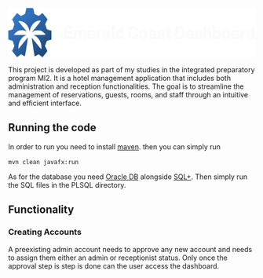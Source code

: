 <div align="center">
    <img src="https://github.com/MohamedAffes0/HotelManagementSystem/blob/Mohamed/docs/images/logo-with-text.png" height="100px">
</div>

This project is developed as part of my studies in the integrated preparatory program MI2. It is a hotel management application that includes both administration and reception functionalities. The goal is to streamline the management of reservations, guests, rooms, and staff through an intuitive and efficient interface.

## Running the code
In order to run you need to install [maven](https://maven.apache.org/).
then you can simply run
```
mvn clean javafx:run
```
As for the database you need [Oracle DB](https://www.oracle.com/database/) alongside [SQL+](https://www.oracle.com/database/technologies/sqlplus-cloud.html).
Then simply run the SQL files in the PLSQL directory.

## Functionality
### Creating Accounts
A preexisting admin account needs to approve any new account and needs to assign them either an admin or receptionist status.
Only once the approval step is step is done can the user access the dashboard.
